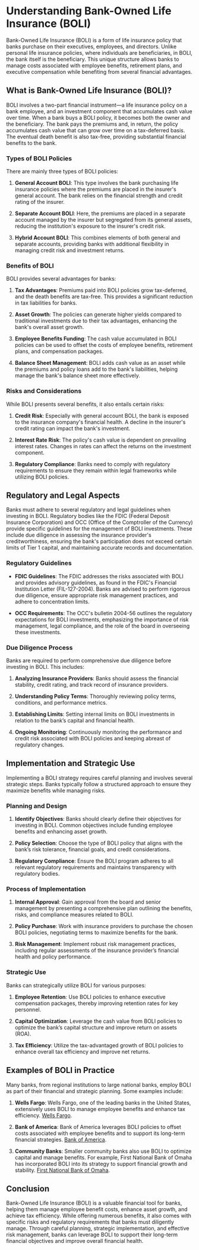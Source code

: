 # Understanding Bank-Owned Life Insurance (BOLI)

Bank-Owned Life Insurance (BOLI) is a form of life insurance policy that banks purchase on their executives, employees, and directors. Unlike personal life insurance policies, where individuals are beneficiaries, in BOLI, the bank itself is the beneficiary. This unique structure allows banks to manage costs associated with employee benefits, retirement plans, and executive compensation while benefiting from several financial advantages.

## What is Bank-Owned Life Insurance (BOLI)?

BOLI involves a two-part financial instrument—a life insurance policy on a bank employee, and an investment component that accumulates cash value over time. When a bank buys a BOLI policy, it becomes both the owner and the beneficiary. The bank pays the premiums and, in return, the policy accumulates cash value that can grow over time on a tax-deferred basis. The eventual death benefit is also tax-free, providing substantial financial benefits to the bank.

### Types of BOLI Policies

There are mainly three types of BOLI policies:

1. **General Account BOLI**: This type involves the bank purchasing life insurance policies where the premiums are placed in the insurer's general account. The bank relies on the financial strength and credit rating of the insurer.
   
2. **Separate Account BOLI**: Here, the premiums are placed in a separate account managed by the insurer but segregated from its general assets, reducing the institution's exposure to the insurer's credit risk.
   
3. **Hybrid Account BOLI**: This combines elements of both general and separate accounts, providing banks with additional flexibility in managing credit risk and investment returns.

### Benefits of BOLI

BOLI provides several advantages for banks:

1. **Tax Advantages**: Premiums paid into BOLI policies grow tax-deferred, and the death benefits are tax-free. This provides a significant reduction in tax liabilities for banks.
   
2. **Asset Growth**: The policies can generate higher yields compared to traditional investments due to their tax advantages, enhancing the bank's overall asset growth.
   
3. **Employee Benefits Funding**: The cash value accumulated in BOLI policies can be used to offset the costs of employee benefits, retirement plans, and compensation packages.
   
4. **Balance Sheet Management**: BOLI adds cash value as an asset while the premiums and policy loans add to the bank's liabilities, helping manage the bank's balance sheet more effectively.

### Risks and Considerations

While BOLI presents several benefits, it also entails certain risks:

1. **Credit Risk**: Especially with general account BOLI, the bank is exposed to the insurance company's financial health. A decline in the insurer's credit rating can impact the bank's investment.
   
2. **Interest Rate Risk**: The policy's cash value is dependent on prevailing interest rates. Changes in rates can affect the returns on the investment component.
   
3. **Regulatory Compliance**: Banks need to comply with regulatory requirements to ensure they remain within legal frameworks while utilizing BOLI policies.

## Regulatory and Legal Aspects

Banks must adhere to several regulatory and legal guidelines when investing in BOLI. Regulatory bodies like the FDIC (Federal Deposit Insurance Corporation) and OCC (Office of the Comptroller of the Currency) provide specific guidelines for the management of BOLI investments. These include due diligence in assessing the insurance provider's creditworthiness, ensuring the bank's participation does not exceed certain limits of Tier 1 capital, and maintaining accurate records and documentation.

### Regulatory Guidelines

- **FDIC Guidelines**: The FDIC addresses the risks associated with BOLI and provides advisory guidelines, as found in the FDIC's Financial Institution Letter (FIL-127-2004). Banks are advised to perform rigorous due diligence, ensure appropriate risk management practices, and adhere to concentration limits.
  
- **OCC Requirements**: The OCC's bulletin 2004-56 outlines the regulatory expectations for BOLI investments, emphasizing the importance of risk management, legal compliance, and the role of the board in overseeing these investments.

### Due Diligence Process

Banks are required to perform comprehensive due diligence before investing in BOLI. This includes:

1. **Analyzing Insurance Providers**: Banks should assess the financial stability, credit rating, and track record of insurance providers.
   
2. **Understanding Policy Terms**: Thoroughly reviewing policy terms, conditions, and performance metrics.
   
3. **Establishing Limits**: Setting internal limits on BOLI investments in relation to the bank’s capital and financial health.
   
4. **Ongoing Monitoring**: Continuously monitoring the performance and credit risk associated with BOLI policies and keeping abreast of regulatory changes.

## Implementation and Strategic Use

Implementing a BOLI strategy requires careful planning and involves several strategic steps. Banks typically follow a structured approach to ensure they maximize benefits while managing risks.

### Planning and Design

1. **Identify Objectives**: Banks should clearly define their objectives for investing in BOLI. Common objectives include funding employee benefits and enhancing asset growth.
   
2. **Policy Selection**: Choose the type of BOLI policy that aligns with the bank’s risk tolerance, financial goals, and credit considerations.
   
3. **Regulatory Compliance**: Ensure the BOLI program adheres to all relevant regulatory requirements and maintains transparency with regulatory bodies.

### Process of Implementation

1. **Internal Approval**: Gain approval from the board and senior management by presenting a comprehensive plan outlining the benefits, risks, and compliance measures related to BOLI.
   
2. **Policy Purchase**: Work with insurance providers to purchase the chosen BOLI policies, negotiating terms to maximize benefits for the bank.
   
3. **Risk Management**: Implement robust risk management practices, including regular assessments of the insurance provider’s financial health and policy performance.

### Strategic Use

Banks can strategically utilize BOLI for various purposes:

1. **Employee Retention**: Use BOLI policies to enhance executive compensation packages, thereby improving retention rates for key personnel.
   
2. **Capital Optimization**: Leverage the cash value from BOLI policies to optimize the bank’s capital structure and improve return on assets (ROA).

3. **Tax Efficiency**: Utilize the tax-advantaged growth of BOLI policies to enhance overall tax efficiency and improve net returns.

## Examples of BOLI in Practice

Many banks, from regional institutions to large national banks, employ BOLI as part of their financial and strategic planning. Some examples include:

1. **Wells Fargo**: Wells Fargo, one of the leading banks in the United States, extensively uses BOLI to manage employee benefits and enhance tax efficiency. [Wells Fargo](https://www.wellsfargo.com).

2. **Bank of America**: Bank of America leverages BOLI policies to offset costs associated with employee benefits and to support its long-term financial strategies. [Bank of America](https://www.bankofamerica.com).

3. **Community Banks**: Smaller community banks also use BOLI to optimize capital and manage benefits. For example, First National Bank of Omaha has incorporated BOLI into its strategy to support financial growth and stability. [First National Bank of Omaha](https://www.fnbo.com).

## Conclusion

Bank-Owned Life Insurance (BOLI) is a valuable financial tool for banks, helping them manage employee benefit costs, enhance asset growth, and achieve tax efficiency. While offering numerous benefits, it also comes with specific risks and regulatory requirements that banks must diligently manage. Through careful planning, strategic implementation, and effective risk management, banks can leverage BOLI to support their long-term financial objectives and improve overall financial health.